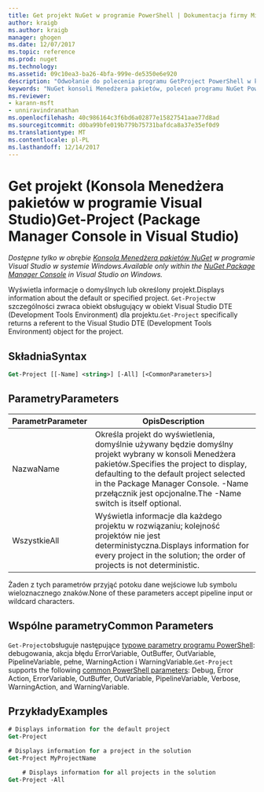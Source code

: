 ```yaml
---
title: Get projekt NuGet w programie PowerShell | Dokumentacja firmy Microsoft
author: kraigb
ms.author: kraigb
manager: ghogen
ms.date: 12/07/2017
ms.topic: reference
ms.prod: nuget
ms.technology: 
ms.assetid: 09c10ea3-ba26-4bfa-999e-de5350e6e920
description: "Odwołanie do polecenia programu GetProject PowerShell w konsoli Menedżera pakietów NuGet w programie Visual Studio."
keywords: "NuGet konsoli Menedżera pakietów, poleceń programu NuGet Powershell NuGet w programie PowerShell, Get-projektu"
ms.reviewer:
- karann-msft
- unniravindranathan
ms.openlocfilehash: 40c986164c3f6bd6a02877e15827541aae77d8ad
ms.sourcegitcommit: d0ba99bfe019b779b75731bafdca8a37e35ef0d9
ms.translationtype: MT
ms.contentlocale: pl-PL
ms.lasthandoff: 12/14/2017
---
```

# <a name="get-project-package-manager-console-in-visual-studio"></a><span data-ttu-id="7d96a-104">Get projekt (Konsola Menedżera pakietów w programie Visual Studio)</span><span class="sxs-lookup"><span data-stu-id="7d96a-104">Get-Project (Package Manager Console in Visual Studio)</span></span>

<span data-ttu-id="7d96a-105">*Dostępne tylko w obrębie [Konsola Menedżera pakietów NuGet](Package-Manager-Console.md) w programie Visual Studio w systemie Windows.*</span><span class="sxs-lookup"><span data-stu-id="7d96a-105">*Available only within the [NuGet Package Manager Console](Package-Manager-Console.md) in Visual Studio on Windows.*</span></span>

<span data-ttu-id="7d96a-106">Wyświetla informacje o domyślnych lub określony projekt.</span><span class="sxs-lookup"><span data-stu-id="7d96a-106">Displays information about the default or specified project.</span></span> <span data-ttu-id="7d96a-107">`Get-Project`w szczególności zwraca obiekt obsługujący w obiekt Visual Studio DTE (Development Tools Environment) dla projektu.</span><span class="sxs-lookup"><span data-stu-id="7d96a-107">`Get-Project` specifically returns a referent to the Visual Studio DTE (Development Tools Environment) object for the project.</span></span>

## <a name="syntax"></a><span data-ttu-id="7d96a-108">Składnia</span><span class="sxs-lookup"><span data-stu-id="7d96a-108">Syntax</span></span>

```ps
Get-Project [[-Name] <string>] [-All] [<CommonParameters>]
```

## <a name="parameters"></a><span data-ttu-id="7d96a-109">Parametry</span><span class="sxs-lookup"><span data-stu-id="7d96a-109">Parameters</span></span>

| <span data-ttu-id="7d96a-110">Parametr</span><span class="sxs-lookup"><span data-stu-id="7d96a-110">Parameter</span></span> | <span data-ttu-id="7d96a-111">Opis</span><span class="sxs-lookup"><span data-stu-id="7d96a-111">Description</span></span> |
| --- | --- |
| <span data-ttu-id="7d96a-112">Nazwa</span><span class="sxs-lookup"><span data-stu-id="7d96a-112">Name</span></span> | <span data-ttu-id="7d96a-113">Określa projekt do wyświetlenia, domyślnie używany będzie domyślny projekt wybrany w konsoli Menedżera pakietów.</span><span class="sxs-lookup"><span data-stu-id="7d96a-113">Specifies the project to display, defaulting to the default project selected in the Package Manager Console.</span></span> <span data-ttu-id="7d96a-114">-Name przełącznik jest opcjonalne.</span><span class="sxs-lookup"><span data-stu-id="7d96a-114">The -Name switch is itself optional.</span></span> |
| <span data-ttu-id="7d96a-115">Wszystkie</span><span class="sxs-lookup"><span data-stu-id="7d96a-115">All</span></span> | <span data-ttu-id="7d96a-116">Wyświetla informacje dla każdego projektu w rozwiązaniu; kolejność projektów nie jest deterministyczna.</span><span class="sxs-lookup"><span data-stu-id="7d96a-116">Displays information for every project in the solution; the order of projects is not deterministic.</span></span> |

<span data-ttu-id="7d96a-117">Żaden z tych parametrów przyjąć potoku dane wejściowe lub symbolu wieloznacznego znaków.</span><span class="sxs-lookup"><span data-stu-id="7d96a-117">None of these parameters accept pipeline input or wildcard characters.</span></span>

## <a name="common-parameters"></a><span data-ttu-id="7d96a-118">Wspólne parametry</span><span class="sxs-lookup"><span data-stu-id="7d96a-118">Common Parameters</span></span>

<span data-ttu-id="7d96a-119">`Get-Project`obsługuje następujące [typowe parametry programu PowerShell](http://go.microsoft.com/fwlink/?LinkID=113216): debugowania, akcja błędu ErrorVariable, OutBuffer, OutVariable, PipelineVariable, pełne, WarningAction i WarningVariable.</span><span class="sxs-lookup"><span data-stu-id="7d96a-119">`Get-Project` supports the following [common PowerShell parameters](http://go.microsoft.com/fwlink/?LinkID=113216): Debug, Error Action, ErrorVariable, OutBuffer, OutVariable, PipelineVariable, Verbose, WarningAction, and WarningVariable.</span></span>

## <a name="examples"></a><span data-ttu-id="7d96a-120">Przykłady</span><span class="sxs-lookup"><span data-stu-id="7d96a-120">Examples</span></span>

```ps
# Displays information for the default project
Get-Project

# Displays information for a project in the solution
Get-Project MyProjectName

    # Displays information for all projects in the solution
Get-Project -All
```